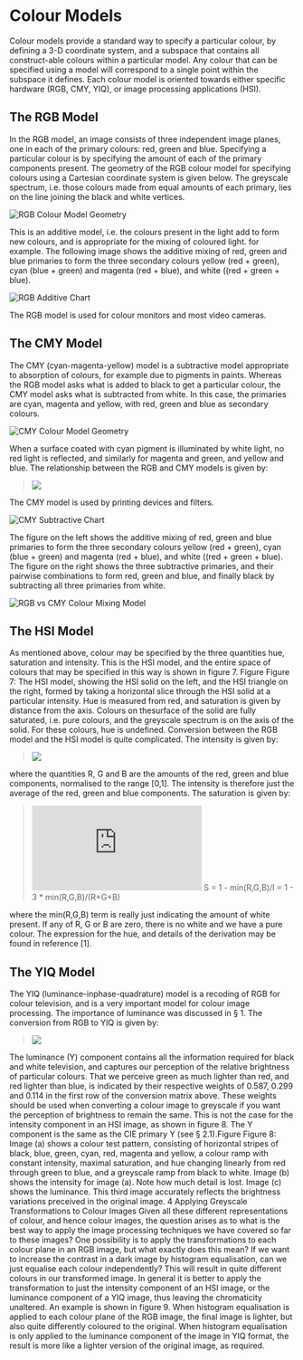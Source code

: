# Colour Models
Colour models provide a standard way to specify a particular colour, by defining a 3-D coordinate system, and a subspace that contains all construct-able colours within a particular model. Any colour that can be specified using a model will correspond to a single
point within the subspace it defines. Each colour model is oriented towards either specific hardware (RGB, CMY, YIQ), or image processing applications (HSI).

## The RGB Model
In the RGB model, an image consists of three independent image planes, one in each of the primary colours: red, green and blue. Specifying a particular colour is by specifying the amount of each of the primary components present. The geometry of the RGB colour model for specifying colours using a Cartesian coordinate system is given below. The greyscale spectrum, i.e. those colours made from equal amounts of each primary, lies on the line joining the black and white vertices.

![RGB Colour Model Geometry]()

This is an additive model, i.e. the colours present in the light add to form new colours, and is appropriate for the mixing of coloured light. for example. The following image shows the additive mixing of red, green and blue primaries to form the three secondary colours yellow (red + green), cyan (blue + green) and magenta (red + blue), and white ((red + green + blue).

![RGB Additive Chart]()

The RGB model is used for colour monitors and most video cameras.

## The CMY Model
The CMY (cyan-magenta-yellow) model is a subtractive model appropriate to absorption of colours, for example due to pigments in paints. Whereas the RGB model asks what is added to black to get a particular colour, the CMY model asks what is subtracted from white. In this case, the primaries are cyan, magenta and yellow, with red, green and blue as secondary colours.

![CMY Colour Model Geometry]()

When a surface coated with cyan pigment is illuminated by white light, no red light is reflected, and similarly for magenta and green, and yellow and blue. The relationship between the RGB and CMY models is given by:

> ![](https://latex.codecogs.com/svg.latex?\begin{bmatrix}&space;C\\\\&space;M\\\\&space;Y&space;\end{bmatrix}&space;=&space;\begin{bmatrix}&space;1\\\\&space;1\\\\&space;1&space;\end{bmatrix}&space;&minus;&space;\begin{bmatrix}&space;R\\\\&space;G\\\\&space;B&space;\end{bmatrix})


The CMY model is used by printing devices and filters.

![CMY Subtractive Chart]()

The figure on the left shows the additive mixing of red, green and blue primaries to form the three secondary colours yellow (red + green), cyan (blue + green) and magenta (red + blue), and white ((red + green + blue). The figure on the right shows the three subtractive primaries, and their pairwise combinations to form red, green and blue, and finally black by subtracting all three primaries from white.

![RGB vs CMY Colour Mixing Model]() 

## The HSI Model 
As mentioned above, colour may be specified by the three quantities hue, saturation and intensity. This is the HSI model, and the entire space of colours that may be specified in this way is shown in figure 7. Figure Figure 7: The HSI model, showing the HSI solid on the left, and the HSI triangle on the right, formed by taking a horizontal slice through the HSI solid at a particular intensity. Hue is measured from red, and saturation is given by distance from the axis. Colours on thesurface of the solid are fully saturated, i.e. pure colours, and the greyscale spectrum is on the axis of the solid. For these colours, hue is undefined. Conversion between the RGB model and the HSI model is quite complicated. The intensity is given by:

> ![](https://latex.codecogs.com/svg.latex?I&space;=&space;\frac{R&space;&plus;&space;G&space;&plus;&space;B}{3})

where the quantities R, G and B are the amounts of the red, green and blue components, normalised to the range [0,1]. The intensity is therefore just the average of the red, green and blue components. The saturation is given by:

> ![](https://latex.codecogs.com/svg.latex?S&space;=&space;1)
> S = 1 - min(R,G,B)/I = 1 - 3 * min(R,G,B)/(R+G+B)

where the min(R,G,B) term is really just indicating the amount of white present. If any of R, G or B are zero, there is no white and we have a pure colour. The expression for the hue, and details of the derivation may be found in reference [1].

## The YIQ Model
The YIQ (luminance-inphase-quadrature) model is a recoding of RGB for colour television, and is a very important model for colour image processing. The importance of luminance was discussed in § 1. The conversion from RGB to YIQ is given by:


> ![](https://latex.codecogs.com/svg.latex?\begin{bmatrix}&space;Y\\\\&space;I\\\\&space;Q&space;\end{bmatrix}&space;=&space;\begin{bmatrix}&space;0.299&space;&&space;0.587&space;&&space;0.114\\\\&space;0.596&space;&&space;-0.275&space;&&space;-0.321\\\\&space;0.212&space;&&space;-0.523&space;&&space;0.311&space;\end{bmatrix}&space;\cdot&space;\begin{bmatrix}&space;R\\\\&space;G\\\\&space;B&space;\end{bmatrix})

The luminance (Y) component contains all the information required for black and white television, and captures our perception of the relative brightness of particular colours. That we perceive green as much lighter than red, and red lighter than blue, is indicated by their respective weights of 0.587, 0.299 and 0.114 in the first row of the conversion matrix above. These weights should be used when converting a colour image to greyscale if you want the perception of brightness to remain the same. This is not the case for the intensity component in an HSI image, as shown in figure 8. The Y component is the same as the CIE primary Y (see § 2.1).Figure Figure 8: Image (a) shows a colour test pattern, consisting of horizontal stripes of black, blue, green, cyan, red, magenta and yellow, a colour ramp with constant intensity, maximal saturation, and hue changing linearly from red through green to blue, and a greyscale ramp from black to white. Image (b) shows the intensity for image (a). Note how much detail is lost. Image (c) shows the luminance. This third image accurately reflects the brightness variations preceived in the original image. 4 Applying Greyscale Transformations to Colour Images Given all these different representations of colour, and hence colour images, the question arises as to what is the best way to apply the image processing techniques we have covered so far to these images? One possibility is to apply the transformations to each colour plane in an RGB image, but what exactly does this mean? If we want to increase the contrast in a dark image by histogram equalisation, can we just equalise each colour independently? This will result in quite different colours in our transformed image. In general it is better to apply the transformation to just the intensity component of an HSI image, or the luminance component of a YIQ image, thus leaving the chromaticity unaltered. An example is shown in figure 9. When histogram equalisation is applied to each colour plane of the RGB image, the final image is lighter, but also quite differently coloured to the original. When histogram equalisation is only applied to the luminance component of the image in YIQ format, the result is more like a lighter version of the original image, as required.
